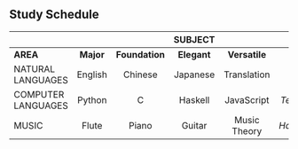 Study Schedule 
--------------

|  |  |  | SUBJECT |  |  |
|---|:---:|:---:|:---:|:---:|---:|
| **AREA** | **Major** | **Foundation** | **Elegant** | **Versatile** | **Special** |
| NATURAL LANGUAGES | English | Chinese | Japanese | Translation | _latin_ |
| COMPUTER LANGUAGES | Python | C | Haskell | JavaScript | _TeX/LaTeX_ |
| MUSIC | Flute | Piano | Guitar | Music Theory | _Harmonica_ |
